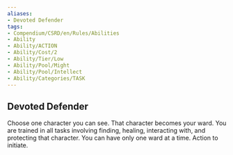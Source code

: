 ```yaml
---
aliases:
- Devoted Defender
tags:
- Compendium/CSRD/en/Rules/Abilities
- Ability
- Ability/ACTION
- Ability/Cost/2
- Ability/Tier/Low
- Ability/Pool/Might
- Ability/Pool/Intellect
- Ability/Categories/TASK
---
```


  
## Devoted Defender  
Choose one character you can see. That character becomes your ward. You are trained in all tasks involving finding, healing, interacting with, and protecting that character. You can have only one ward at a time. Action to initiate. 